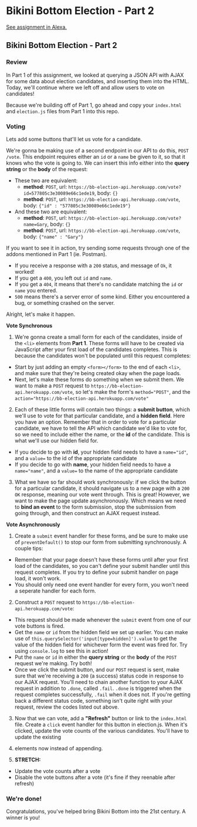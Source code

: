 # Bikini Bottom Election - Part 2
[See assignment in Alexa.](https://alexa.bitmaker.co/wdi/67/assignments/2059/latest)

## Bikini Bottom Election - Part 2

### Review
In Part 1 of this assignment, we looked at querying a JSON API with AJAX for some data about election candidates, and inserting them into the HTML. Today, we'll continue where we left off and allow users to vote on candidates!

Because we're building off of Part 1, go ahead and copy your `index.html` and `election.js` files from Part 1 into this repo.

### Voting

Lets add some buttons that'll let us vote for a candidate.

We're gonna be making use of a second endpoint in our API to do this, `POST /vote`. This endpoint requires either an `id` or a `name` be given to it, so that it knows who the vote is going to. We can insert this info either into the **query string** or the **body** of the request:

- These two are equivalent:
  - **method**: `POST`, url: `https://bb-election-api.herokuapp.com/vote?id=577805c3e30089e66c1ede19`, body: `{}`
  - **method**: `POST`, url: `https://bb-election-api.herokuapp.com/vote`, body: `{"id" : "577805c3e30089e66c1ede19"}`
- And these two are equivalent:
  - **method**: `POST`, url: `https://bb-election-api.herokuapp.com/vote?name=Gary`, body: `{}`
  - **method**: `POST`, url: `https://bb-election-api.herokuapp.com/vote`, body: `{"name" : "Gary"}`

If you want to see it in action, try sending some requests through one of the addons mentioned in Part 1 (ie. Postman).

- If you receive a response with a `200` status, and message of `Ok`, it worked!
- If you get a `400`, you left out `id` and `name`.
- If you get a `404`, it means that there's no candidate matching the `id` or `name` you entered.
- `500` means there's a server error of some kind. Either you encountered a bug, or something crashed on the server.

Alright, let's make it happen.

**Vote Synchronous**

1. We're gonna create a small form for each of the candidates, inside of the `<li>` elements from **Part 1**. These forms will have to be created via JavaScript after your first load of the candidates completes. This is because the candidates won't be populated until this request completes:

  - Start by just adding an empty `<form></form>` to the end of each `<li>`, and make sure that they're being created okay when the page loads.
  - Next, let's make these forms do something when we submit them. We want to make a `POST` request to `https://bb-election-api.herokuapp.com/vote`, so let's make the form's `method="POST"`, and the `action="https://bb-election-api.herokuapp.com/vote"`

2. Each of these little forms will contain two things: a **submit button**, which we'll use to vote for that particular candidate, and a **hidden field**. Here you have an option. Remember that in order to vote for a particular candidate, we have to tell the API which candidate we'd like to vote for, so we need to include either the name, or the **id** of the candidate. This is what we'll use our hidden field for.

  - If you decide to go with **id**, your hidden field needs to have a `name="id"`, and a `value=` to the id of the appropriate candidate
  - If you decide to go with **name**, your hidden field needs to have a `name="name"`, and a `value=` to the name of the appropriate candidate

3. What we have so far should work synchronously: if we click the button for a particular candidate, it should navigate us to a new page with a `200 OK` response, meaning our vote went through. This is great! However, we want to make the page update asynchronously. Which means we need to **bind an event** to the form submission, stop the submission from going through, and then construct an AJAX request instead.

**Vote Asynchronously**

1. Create a `submit` event handler for these forms, and be sure to make use of `preventDefault()` to stop our form from submitting synchronously. A couple tips:

  - Remember that your page doesn't have these forms until after your first load of the candidates, so you can't define your submit handler until this request completes. If you try to define your submit handler on page load, it won't work.
  - You should only need one event handler for every form, you won't need a seperate handler for each form.

2. Construct a `POST` request to `https://bb-election-api.herokuapp.com/vote`:

  - This request should be made whenever the `submit` event from one of our vote buttons is fired.
  - Get the `name` or `id` from the hidden field we set up earlier. You can make use of `this.querySelector('input[type=hidden]').value` to get the value of the hidden field for whichever form the event was fired for. Try using `console.log` to see this in action!
  - Put the `name` or `id` in either the **query string** or the **body** of the `POST` request we're making. Try both!
  - Once we click the submit button, and our `POST` request is sent, make sure that we're receiving a `200` (a success) status code in response to our AJAX request. You'll need to chain another function to your AJAX request in addition to `.done`, called `.fail`. `.done` is triggered when the request completes successfully, `.fail` when it does not. If you're getting back a different status code, something isn't quite right with your request, review the codes listed out above.

3. Now that we can vote, add a **"Refresh"** button or link to the `index.html` file. Create a `click` event handler for this button in election.js. When it's clicked, update the vote counts of the various candidates. You'll have to update the existing <li> elements now instead of appending.

4. **STRETCH:**

  - Update the vote counts after a vote
  - Disable the vote buttons after a vote (it's fine if they reenable after refresh)

### We're done!
Congratulations, you've helped bring Bikini Bottom into the 21st century. A winner is you!
